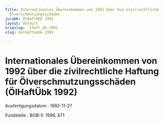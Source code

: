 ```yaml
---
Title: Internationales Übereinkommen von 1992 über die zivilrechtliche Haftung für
  Ölverschmutzungsschäden
jurabk: ÖlHaftÜbk 1992
layout: default
origslug: _lhaft_bk_1992
slug: oelhaftuebk_1992

---
```


# Internationales Übereinkommen von 1992 über die zivilrechtliche Haftung für Ölverschmutzungsschäden (ÖlHaftÜbk 1992)

Ausfertigungsdatum
:   1992-11-27

Fundstelle
:   BGBl II: 1996, 671

